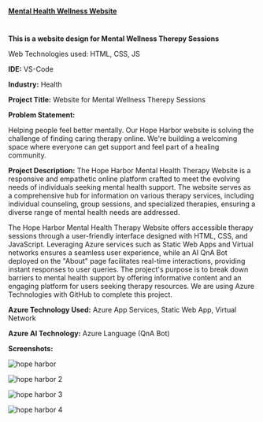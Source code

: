 #
**[Mental Health Wellness Website](https://black-sea-02930bb10.4.azurestaticapps.net/index.html)**


#
**This is a website design for Mental Wellness Therepy Sessions**

Web Technologies used: HTML, CSS, JS


**IDE:**
VS-Code

**Industry:**
Health 

**Project Title:**
Website for Mental Wellness Therepy Sessions

**Problem Statement:**

Helping people feel better mentally. Our Hope Harbor website is solving the challenge of finding caring therapy online. We're building a welcoming space where everyone can get support and feel part of a healing community.

**Project Description:**
The Hope Harbor Mental Health Therapy Website is a responsive and empathetic online platform crafted to meet the evolving needs of individuals seeking mental health support. The website serves as a comprehensive hub for information on various therapy services, including individual counseling, group sessions, and specialized therapies, ensuring a diverse range of mental health needs are addressed.

The Hope Harbor Mental Health Therapy Website offers accessible therapy sessions through a user-friendly interface designed with HTML, CSS, and JavaScript. Leveraging Azure services such as Static Web Apps and Virtual networks ensures a seamless user experience, while an AI QnA Bot deployed on the "About" page facilitates real-time interactions, providing instant responses to user queries. The project's purpose is to break down barriers to mental health support by offering informative content and an engaging platform for users seeking therapy resources. We are using Azure Technologies with GitHub to complete this project.

**Azure Technology Used:**
Azure App Services, Static Web App, Virtual Network

**Azure AI Technology:**
Azure Language (QnA Bot)

**Screenshots:**

![hope harbor ](https://github.com/manya1302/futurereadytalent-hopeharbor/assets/144554584/891144a0-67d0-49b4-864d-2300fb74def2)


![hope harbor 2](https://github.com/manya1302/futurereadytalent-hopeharbor/assets/144554584/2b6b5f01-0626-4867-94be-18a742472e6f)


![hope harbor 3](https://github.com/manya1302/futurereadytalent-hopeharbor/assets/144554584/7249112c-fd9c-4de2-982d-d29849cfc556)


![hope harbor 4](https://github.com/manya1302/futurereadytalent-hopeharbor/assets/144554584/d5a633a6-0bdb-47f4-9b73-fa620e9b1439)














